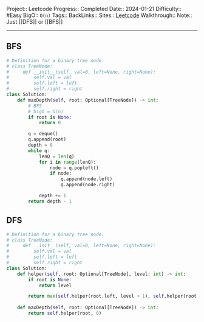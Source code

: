 Project:: Leetcode
Progress:: Completed
Date:: 2024-01-21
Difficulty:: #Easy 
BigO:: `O(n)`
Tags:: 
BackLinks:: 
Sites:: [Leetcode](https://leetcode.com/problems/maximum-depth-of-binary-tree/description/)
Walkthrough:: 
Note:: Just [[DFS]] or [[BFS]]

---

## BFS
```python
# Definition for a binary tree node.
# class TreeNode:
#     def __init__(self, val=0, left=None, right=None):
#         self.val = val
#         self.left = left
#         self.right = right
class Solution:
    def maxDepth(self, root: Optional[TreeNode]) -> int:
        # BFS
        # bigO = O(n)
        if root is None:
            return 0

        q = deque()
        q.append(root)
        depth = 0
        while q:
            lenQ = len(q)
            for i in range(lenQ):
                node = q.popleft()
                if node:
                    q.append(node.left)
                    q.append(node.right)

            depth += 1
        return depth - 1
```

## DFS
```python
# Definition for a binary tree node.
# class TreeNode:
#     def __init__(self, val=0, left=None, right=None):
#         self.val = val
#         self.left = left
#         self.right = right
class Solution:
    def helper(self, root: Optional[TreeNode], level: int) -> int:
        if root is None:
            return level

        return max(self.helper(root.left, level + 1), self.helper(root.right, level + 1))
    
    def maxDepth(self, root: Optional[TreeNode]) -> int:
        return self.helper(root, 0)
    
```